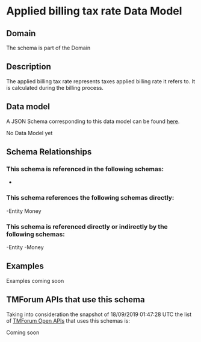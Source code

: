 # Applied billing tax rate Data Model

## Domain

The  schema is part of the  Domain

## Description

The applied billing tax rate represents taxes applied billing rate it refers to. It is calculated during the billing process.

## Data model

A JSON Schema corresponding to this data model can be found
[here](https://github.com/tmforum-rand/schemas/blob/master/Customer/AppliedBillingTaxRate.schema.json).

No Data Model yet

## Schema Relationships

### This schema is referenced in the following schemas:

-

### This schema references the following schemas directly:

-Entity
Money

### This schema is referenced directly or indirectly by the following schemas:

-Entity
-Money



## Examples

Examples coming soon

## TMForum APIs that use this schema

Taking into consideration the snapshot of 18/09/2019 01:47:28 UTC the list of [TMForum Open APIs](https://www.tmforum.org/open-apis/) that uses this schemas is:

Coming soon